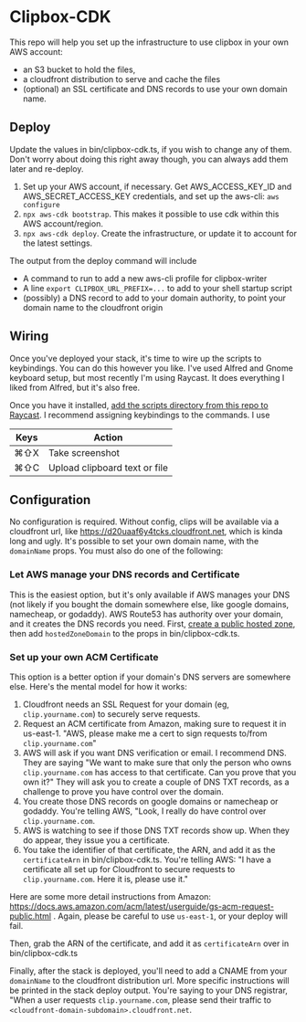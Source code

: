 # Clipbox-CDK

This repo will help you set up the infrastructure to use clipbox in your own AWS account:

- an S3 bucket to hold the files,
- a cloudfront distribution to serve and cache the files
- (optional) an SSL certificate and DNS records to use your own domain name.

## Deploy

Update the values in bin/clipbox-cdk.ts, if you wish to change any of them. Don't worry about doing this right away though, you can always add them later and re-deploy.

1. Set up your AWS account, if necessary. Get AWS_ACCESS_KEY_ID and AWS_SECRET_ACCESS_KEY credentials, and set up the aws-cli: `aws configure`
1. `npx aws-cdk bootstrap`. This makes it possible to use cdk within this AWS account/region.
1. `npx aws-cdk deploy`. Create the infrastructure, or update it to account for the latest settings.

The output from the deploy command will include

- A command to run to add a new aws-cli profile for clipbox-writer
- A line `export CLIPBOX_URL_PREFIX=...` to add to your shell startup script
- (possibly) a DNS record to add to your domain authority, to point your domain name to the cloudfront origin

## Wiring

Once you've deployed your stack, it's time to wire up the scripts to keybindings. You can do this however you like. I've used Alfred and Gnome keyboard setup, but most recently I'm using Raycast. It does everything I liked from Alfred, but it's also free.

Once you have it installed, [add the scripts directory from this repo to Raycast](https://github.com/raycast/script-commands#install-script-commands-from-this-repository). I recommend assigning keybindings to the commands. I use

| Keys            | Action                        |
| --------------- | ----------------------------- |
| &#8984;&#8679;X | Take screenshot               |
| &#8984;&#8679;C | Upload clipboard text or file |

## Configuration

No configuration is required. Without config, clips will be available via a cloudfront url, like https://d20uaaf6y4tcks.cloudfront.net, which is kinda long and ugly. It's possible to set your own domain name, with the `domainName` props. You must also do one of the following:

### Let AWS manage your DNS records and Certificate

This is the easiest option, but it's only available if AWS manages your DNS (not likely if you bought the domain somewhere else, like google domains, namecheap, or godaddy). AWS Route53 has authority over your domain, and it creates the DNS records you need. First, [create a public hosted zone](https://docs.aws.amazon.com/Route53/latest/DeveloperGuide/CreatingHostedZone.html), then add `hostedZoneDomain` to the props in bin/clipbox-cdk.ts.

### Set up your own ACM Certificate

This option is a better option if your domain's DNS servers are somewhere else. Here's the mental model for how it works:

1. Cloudfront needs an SSL Request for your domain (eg, `clip.yourname.com`) to securely serve requests.
2. Request an ACM certificate from Amazon, making sure to request it in us-east-1. "AWS, please make me a cert to sign requests to/from `clip.yourname.com`"
3. AWS will ask if you want DNS verification or email. I recommend DNS. They are saying "We want to make sure that only the person who owns `clip.yourname.com` has access to that certificate. Can you prove that you own it?" They will ask you to create a couple of DNS TXT records, as a challenge to prove you have control over the domain.
4. You create those DNS records on google domains or namecheap or godaddy. You're telling AWS, "Look, I really do have control over `clip.yourname.com`.
5. AWS is watching to see if those DNS TXT records show up. When they do appear, they issue you a certificate.
6. You take the identifier of that certificate, the ARN, and add it as the `certificateArn` in bin/clipbox-cdk.ts. You're telling AWS: "I have a certificate all set up for Cloudfront to secure requests to `clip.yourname.com`. Here it is, please use it."

Here are some more detail instructions from Amazon: https://docs.aws.amazon.com/acm/latest/userguide/gs-acm-request-public.html . Again, please be careful to use `us-east-1`, or your deploy will fail.

Then, grab the ARN of the certificate, and add it as `certificateArn` over in bin/clipbox-cdk.ts

Finally, after the stack is deployed, you'll need to add a CNAME from your `domainName` to the cloudfront distribution url. More specific instructions will be printed in the stack deploy output. You're saying to your DNS registrar, "When a user requests `clip.yourname.com`, please send their traffic to `<cloudfront-domain-subdomain>.cloudfront.net`.
